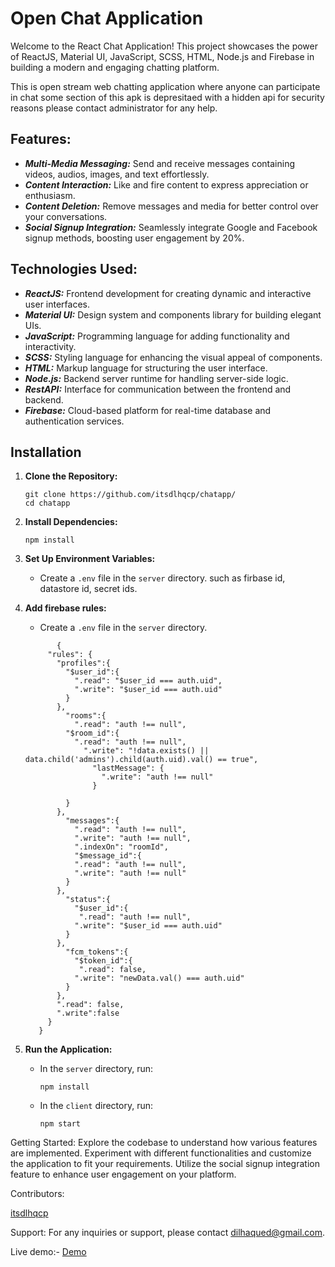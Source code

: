 # Open Chat Application

Welcome to the React Chat Application! This project showcases the power of ReactJS, Material UI, JavaScript, SCSS, HTML, Node.js and Firebase in building a modern and engaging chatting platform.

This is open stream  web chatting application where anyone can participate in chat
some section of this apk is depresitaed with a hidden api for security reasons
please contact administrator for any help.

## Features:

- ***Multi-Media Messaging:*** Send and receive messages containing videos, audios, images, and text effortlessly.
- ***Content Interaction:*** Like and fire content to express appreciation or enthusiasm.
- ***Content Deletion:*** Remove messages and media for better control over your conversations.
- ***Social Signup Integration:*** Seamlessly integrate Google and Facebook signup methods, boosting user engagement by 20%.

## Technologies Used:

- ***ReactJS:*** Frontend development for creating dynamic and interactive user interfaces.
- ***Material UI:*** Design system and components library for building elegant UIs.
- ***JavaScript:*** Programming language for adding functionality and interactivity.
- ***SCSS:*** Styling language for enhancing the visual appeal of components.
- ***HTML:*** Markup language for structuring the user interface.
- ***Node.js:*** Backend server runtime for handling server-side logic.
- ***RestAPI:*** Interface for communication between the frontend and backend.
- ***Firebase:*** Cloud-based platform for real-time database and authentication services.

## Installation

1. **Clone the Repository:**
   ```
   git clone https://github.com/itsdlhqcp/chatapp/
   cd chatapp
   ```

2. **Install Dependencies:**
   ```
   npm install
   ```

3. **Set Up Environment Variables:**
   - Create a `.env` file in the `server` directory.
     such as firbase id, datastore id, secret ids.
     
4. **Add firebase rules:**
   - Create a `.env` file in the `server` directory.
   ```
          {
        "rules": {
          "profiles":{
            "$user_id":{
              ".read": "$user_id === auth.uid",
              ".write": "$user_id === auth.uid"
            }
          },
            "rooms":{
              ".read": "auth !== null",
            "$room_id":{
              ".read": "auth !== null",
                ".write": "!data.exists() || data.child('admins').child(auth.uid).val() == true",
                  "lastMessage": {
                    ".write": "auth !== null"
                  }
               
            }
          },
            "messages":{
              ".read": "auth !== null",
              ".write": "auth !== null",
              ".indexOn": "roomId",
              "$message_id":{
              ".read": "auth !== null",
              ".write": "auth !== null"
            }
          },
            "status":{
              "$user_id":{
               ".read": "auth !== null",
              ".write": "$user_id === auth.uid"
            }
          },
            "fcm_tokens":{
              "$token_id":{
               ".read": false,
              ".write": "newData.val() === auth.uid"
            }
          },
          ".read": false,
          ".write":false
        }
      }
   ```
   
5. **Run the Application:**
   - In the `server` directory, run:
     ```
     npm install
     ```
   - In the `client` directory, run:
     ```
     npm start
     ```



Getting Started:
Explore the codebase to understand how various features are implemented.
Experiment with different functionalities and customize the application to fit your requirements.
Utilize the social signup integration feature to enhance user engagement on your platform.

Contributors:

[itsdlhqcp](https://github.com/itsdlhqcp)

Support:
For any inquiries or support, please contact dilhaqued@gmail.com.

Live demo:-
[Demo](https://chat-web-app-46b89.web.app/)
